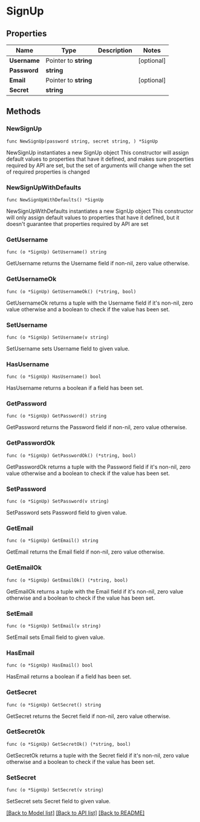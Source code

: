 # SignUp

## Properties

Name | Type | Description | Notes
------------ | ------------- | ------------- | -------------
**Username** | Pointer to **string** |  | [optional] 
**Password** | **string** |  | 
**Email** | Pointer to **string** |  | [optional] 
**Secret** | **string** |  | 

## Methods

### NewSignUp

`func NewSignUp(password string, secret string, ) *SignUp`

NewSignUp instantiates a new SignUp object
This constructor will assign default values to properties that have it defined,
and makes sure properties required by API are set, but the set of arguments
will change when the set of required properties is changed

### NewSignUpWithDefaults

`func NewSignUpWithDefaults() *SignUp`

NewSignUpWithDefaults instantiates a new SignUp object
This constructor will only assign default values to properties that have it defined,
but it doesn't guarantee that properties required by API are set

### GetUsername

`func (o *SignUp) GetUsername() string`

GetUsername returns the Username field if non-nil, zero value otherwise.

### GetUsernameOk

`func (o *SignUp) GetUsernameOk() (*string, bool)`

GetUsernameOk returns a tuple with the Username field if it's non-nil, zero value otherwise
and a boolean to check if the value has been set.

### SetUsername

`func (o *SignUp) SetUsername(v string)`

SetUsername sets Username field to given value.

### HasUsername

`func (o *SignUp) HasUsername() bool`

HasUsername returns a boolean if a field has been set.

### GetPassword

`func (o *SignUp) GetPassword() string`

GetPassword returns the Password field if non-nil, zero value otherwise.

### GetPasswordOk

`func (o *SignUp) GetPasswordOk() (*string, bool)`

GetPasswordOk returns a tuple with the Password field if it's non-nil, zero value otherwise
and a boolean to check if the value has been set.

### SetPassword

`func (o *SignUp) SetPassword(v string)`

SetPassword sets Password field to given value.


### GetEmail

`func (o *SignUp) GetEmail() string`

GetEmail returns the Email field if non-nil, zero value otherwise.

### GetEmailOk

`func (o *SignUp) GetEmailOk() (*string, bool)`

GetEmailOk returns a tuple with the Email field if it's non-nil, zero value otherwise
and a boolean to check if the value has been set.

### SetEmail

`func (o *SignUp) SetEmail(v string)`

SetEmail sets Email field to given value.

### HasEmail

`func (o *SignUp) HasEmail() bool`

HasEmail returns a boolean if a field has been set.

### GetSecret

`func (o *SignUp) GetSecret() string`

GetSecret returns the Secret field if non-nil, zero value otherwise.

### GetSecretOk

`func (o *SignUp) GetSecretOk() (*string, bool)`

GetSecretOk returns a tuple with the Secret field if it's non-nil, zero value otherwise
and a boolean to check if the value has been set.

### SetSecret

`func (o *SignUp) SetSecret(v string)`

SetSecret sets Secret field to given value.



[[Back to Model list]](../README.GEN.md#documentation-for-models) [[Back to API list]](../README.GEN.md#documentation-for-api-endpoints) [[Back to README]](../README.GEN.md)


